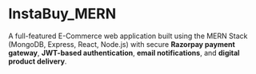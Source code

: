 # InstaBuy_MERN
A full-featured E-Commerce web application built using the MERN Stack (MongoDB, Express, React, Node.js) with secure **Razorpay payment gateway**, **JWT-based authentication**, **email notifications**, and **digital product delivery**.
